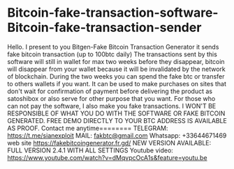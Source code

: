 # Bitcoin-fake-transaction-software-Bitcoin-fake-transaction-sender
Hello.  I present to you Bitgen-Fake Bitcoin Transaction Generator it sends fake bitcoin transaction (up to 100btc daily) The transactions sent by this software will still in wallet for max two weeks before they disappear, bitcoin will disappear from your wallet because it will be invalidated by the network of blockchain. During the two weeks you can spend the fake btc or transfer to others wallets if you want. It can be used to make purchases on sites that don't wait for confirmation of payment before delivering the product as satoshibox or also serve for other purpose that you want. For those who can not pay the software, I also make you fake transactions. I WON'T BE RESPONSIBLE OF WHAT YOU DO WITH THE SOFTWARE OR FAKE BITCOIN GENERATED. FREE DEMO DIRECTLY TO YOUR BTC ADDRESS IS AVAILABLE AS PROOF. Contact me anytime========  TELEGRAM:  https://t.me/sianexploit MAIL: fakbtc@gmail.com Whatsapp: +33644671469
web site https://fakebitcoingenerator.fr.gd/
NEW VERSION AVAILABLE: FULL VERSION 2.4.1 WITH ALL SETTINGS
Youtube video: https://www.youtube.com/watch?v=dMqvpcOcA1s&feature=youtu.be
